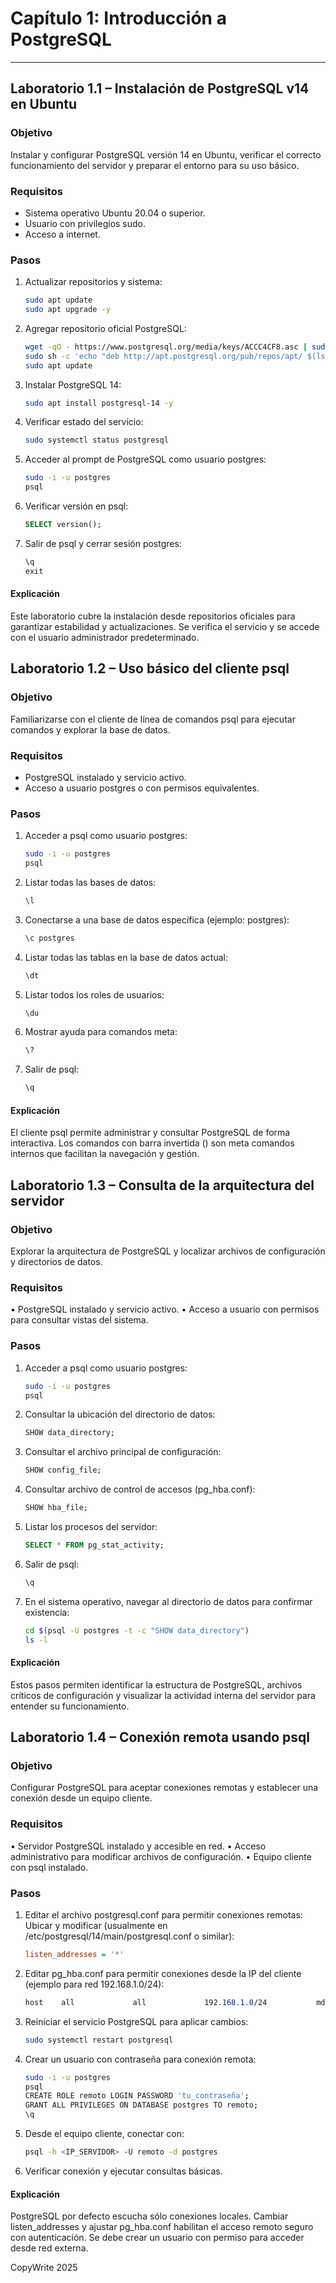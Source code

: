 # Capítulo 1: Introducción a PostgreSQL
---
## Laboratorio 1.1 – Instalación de PostgreSQL v14 en Ubuntu

### Objetivo  
Instalar y configurar PostgreSQL versión 14 en Ubuntu, verificar el correcto funcionamiento del servidor y preparar el entorno para su uso básico.

### Requisitos  
- Sistema operativo Ubuntu 20.04 o superior.  
- Usuario con privilegios sudo.  
- Acceso a internet.

### Pasos
1. Actualizar repositorios y sistema:
    ```bash
   sudo apt update
   sudo apt upgrade -y
    ```
2.	Agregar repositorio oficial PostgreSQL:
    ```bash
    wget -qO - https://www.postgresql.org/media/keys/ACCC4CF8.asc | sudo apt-key add -
    sudo sh -c 'echo "deb http://apt.postgresql.org/pub/repos/apt/ $(lsb_release -cs)-pgdg main" > /etc/apt/sources.list.d/pgdg.list'
    sudo apt update
    ```
3.	Instalar PostgreSQL 14:
    ```bash
    sudo apt install postgresql-14 -y
    ```
4.	Verificar estado del servicio:
    ```bash
    sudo systemctl status postgresql
    ```
5.	Acceder al prompt de PostgreSQL como usuario postgres:
    ```bash
    sudo -i -u postgres
    psql
    ```
6.	Verificar versión en psql:
    ```sql
    SELECT version();
    ```
7.	Salir de psql y cerrar sesión postgres:
    ```sql
    \q
    exit
    ```
#### Explicación
Este laboratorio cubre la instalación desde repositorios oficiales para garantizar estabilidad y actualizaciones. Se verifica el servicio y se accede con el usuario administrador predeterminado.
 
## Laboratorio 1.2 – Uso básico del cliente psql
### Objetivo
Familiarizarse con el cliente de línea de comandos psql para ejecutar comandos y explorar la base de datos.
### Requisitos
- PostgreSQL instalado y servicio activo.
- Acceso a usuario postgres o con permisos equivalentes.
### Pasos
1.	Acceder a psql como usuario postgres:
    ```bash
    sudo -i -u postgres
    psql
    ```
2.	Listar todas las bases de datos:
    ```sql
    \l
    ```
3.	Conectarse a una base de datos específica (ejemplo: postgres):
    ```sql
    \c postgres
    ```
4.	Listar todas las tablas en la base de datos actual:
    ```sql
    \dt
    ```
5.	Listar todos los roles de usuarios:
    ```sql
    \du
    ```
6.	Mostrar ayuda para comandos meta:
    ```sql
    \?
    ```
7.	Salir de psql:
    ```sql
    \q
    ```
#### Explicación
El cliente psql permite administrar y consultar PostgreSQL de forma interactiva. Los comandos con barra invertida (\) son meta comandos internos que facilitan la navegación y gestión.

## Laboratorio 1.3 – Consulta de la arquitectura del servidor
### Objetivo
Explorar la arquitectura de PostgreSQL y localizar archivos de configuración y directorios de datos.
### Requisitos
•	PostgreSQL instalado y servicio activo.
•	Acceso a usuario con permisos para consultar vistas del sistema.
### Pasos
1.	Acceder a psql como usuario postgres:
    ```bash
    sudo -i -u postgres
    psql
2.	Consultar la ubicación del directorio de datos:
    ```sql
    SHOW data_directory;
3.	Consultar el archivo principal de configuración:
    ```sql
    SHOW config_file;
4.	Consultar archivo de control de accesos (pg_hba.conf):
    ```sql
    SHOW hba_file;
5.	Listar los procesos del servidor:
    ```sql
    SELECT * FROM pg_stat_activity;
6.	Salir de psql:
    ```sql
    \q
7.	En el sistema operativo, navegar al directorio de datos para confirmar existencia:
    ```bash
    cd $(psql -U postgres -t -c "SHOW data_directory")
    ls -l
#### Explicación
Estos pasos permiten identificar la estructura de PostgreSQL, archivos críticos de configuración y visualizar la actividad interna del servidor para entender su funcionamiento.

## Laboratorio 1.4 – Conexión remota usando psql
### Objetivo
Configurar PostgreSQL para aceptar conexiones remotas y establecer una conexión desde un equipo cliente.
### Requisitos
•	Servidor PostgreSQL instalado y accesible en red.
•	Acceso administrativo para modificar archivos de configuración.
•	Equipo cliente con psql instalado.
### Pasos
1.	Editar el archivo postgresql.conf para permitir conexiones remotas:
Ubicar y modificar (usualmente en /etc/postgresql/14/main/postgresql.conf o similar):
    ```ini
    listen_addresses = '*'
2.	Editar pg_hba.conf para permitir conexiones desde la IP del cliente (ejemplo para red 192.168.1.0/24):
    ```css
    host    all             all             192.168.1.0/24           md5
3.	Reiniciar el servicio PostgreSQL para aplicar cambios:
    ```bash
    sudo systemctl restart postgresql
4.	Crear un usuario con contraseña para conexión remota:
    ```bash
    sudo -i -u postgres
    psql
    CREATE ROLE remoto LOGIN PASSWORD 'tu_contraseña';
    GRANT ALL PRIVILEGES ON DATABASE postgres TO remoto;
    \q
5.	Desde el equipo cliente, conectar con:
    ```bash
    psql -h <IP_SERVIDOR> -U remoto -d postgres
6.	Verificar conexión y ejecutar consultas básicas.
#### Explicación
PostgreSQL por defecto escucha sólo conexiones locales. Cambiar listen_addresses y ajustar pg_hba.conf habilitan el acceso remoto seguro con autenticación. Se debe crear un usuario con permiso para acceder desde red externa.

CopyWrite 2025
